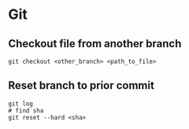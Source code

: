 # Git

<!-- toc -->

## Checkout file from another branch

```
git checkout <other_branch> <path_to_file>
```

## Reset branch to prior commit

```
git log
# find sha
git reset --hard <sha>
```
